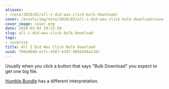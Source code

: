 ```yaml
---
aliases:
- /note/2020/62/all-i-did-was-click-bulk-download/
cover: /assets/img/note/2020/03/all-i-did-was-click-bulk-download/cover.png
cover_image: cover.png
date: 2020-03-02 19:52:58
slug: all-i-did-was-click-bulk-download
tags:
- surprise
title: All I Did Was Click Bulk Download
uuid: 79de8040-e17c-4387-b107-0856194a116c
---
```


Usually when you click a button that says "Bulk Download" you expect to
get one big file.

[Humble Bundle](https://www.humblebundle.com/) has a different
interpretation.